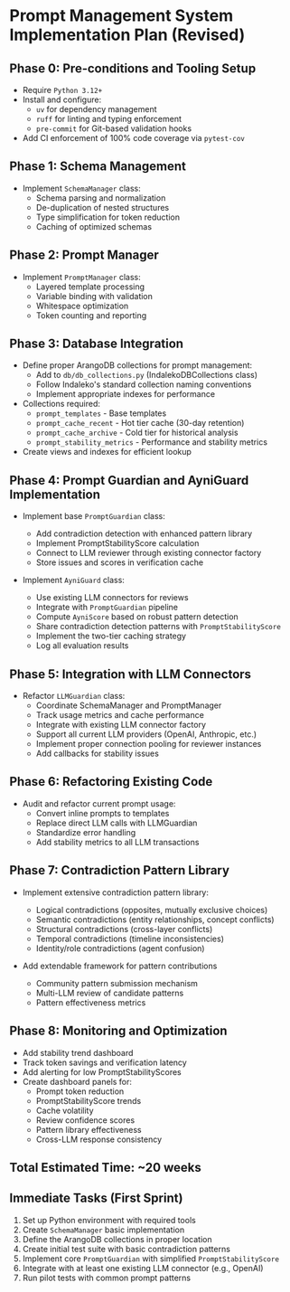 # Prompt Management System Implementation Plan (Revised)

## Phase 0: Pre-conditions and Tooling Setup

- Require `Python 3.12+`
- Install and configure:
  - `uv` for dependency management
  - `ruff` for linting and typing enforcement
  - `pre-commit` for Git-based validation hooks
- Add CI enforcement of 100% code coverage via `pytest-cov`

## Phase 1: Schema Management

- Implement `SchemaManager` class:
  - Schema parsing and normalization
  - De-duplication of nested structures
  - Type simplification for token reduction
  - Caching of optimized schemas

## Phase 2: Prompt Manager

- Implement `PromptManager` class:
  - Layered template processing
  - Variable binding with validation
  - Whitespace optimization
  - Token counting and reporting

## Phase 3: Database Integration

- Define proper ArangoDB collections for prompt management:
  - Add to `db/db_collections.py` (IndalekoDBCollections class)
  - Follow Indaleko's standard collection naming conventions
  - Implement appropriate indexes for performance
- Collections required:
  - `prompt_templates` - Base templates
  - `prompt_cache_recent` - Hot tier cache (30-day retention)
  - `prompt_cache_archive` - Cold tier for historical analysis
  - `prompt_stability_metrics` - Performance and stability metrics
- Create views and indexes for efficient lookup

## Phase 4: Prompt Guardian and AyniGuard Implementation

- Implement base `PromptGuardian` class:
  - Add contradiction detection with enhanced pattern library
  - Implement PromptStabilityScore calculation
  - Connect to LLM reviewer through existing connector factory
  - Store issues and scores in verification cache

- Implement `AyniGuard` class:
  - Use existing LLM connectors for reviews
  - Integrate with `PromptGuardian` pipeline
  - Compute `AyniScore` based on robust pattern detection
  - Share contradiction detection patterns with `PromptStabilityScore`
  - Implement the two-tier caching strategy
  - Log all evaluation results

## Phase 5: Integration with LLM Connectors

- Refactor `LLMGuardian` class:
  - Coordinate SchemaManager and PromptManager
  - Track usage metrics and cache performance
  - Integrate with existing LLM connector factory
  - Support all current LLM providers (OpenAI, Anthropic, etc.)
  - Implement proper connection pooling for reviewer instances
  - Add callbacks for stability issues

## Phase 6: Refactoring Existing Code

- Audit and refactor current prompt usage:
  - Convert inline prompts to templates
  - Replace direct LLM calls with LLMGuardian
  - Standardize error handling
  - Add stability metrics to all LLM transactions

## Phase 7: Contradiction Pattern Library

- Implement extensive contradiction pattern library:
  - Logical contradictions (opposites, mutually exclusive choices)
  - Semantic contradictions (entity relationships, concept conflicts)
  - Structural contradictions (cross-layer conflicts)
  - Temporal contradictions (timeline inconsistencies)
  - Identity/role contradictions (agent confusion)

- Add extendable framework for pattern contributions
  - Community pattern submission mechanism
  - Multi-LLM review of candidate patterns
  - Pattern effectiveness metrics

## Phase 8: Monitoring and Optimization

- Add stability trend dashboard
- Track token savings and verification latency
- Add alerting for low PromptStabilityScores
- Create dashboard panels for:
  - Prompt token reduction
  - PromptStabilityScore trends
  - Cache volatility
  - Review confidence scores
  - Pattern library effectiveness
  - Cross-LLM response consistency

## Total Estimated Time: ~20 weeks

## Immediate Tasks (First Sprint)

1. Set up Python environment with required tools
2. Create `SchemaManager` basic implementation
3. Define the ArangoDB collections in proper location
4. Create initial test suite with basic contradiction patterns
5. Implement core `PromptGuardian` with simplified `PromptStabilityScore`
6. Integrate with at least one existing LLM connector (e.g., OpenAI)
7. Run pilot tests with common prompt patterns
